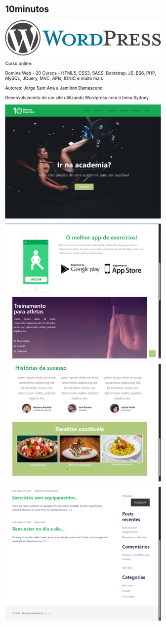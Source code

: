 # 10minutos

![Worpress](wp-includes/images/Wordpress.png)

Curso online:

Domine Web - 20 Cursos - HTML5, CSS3, SASS, Bootstrap, JS, ES6, PHP, MySQL, JQuery, MVC, APIs, IONIC e muito mais

Autores:
Jorge Sant Ana e Jamilton Damasceno

Desenvolvimento de um site utilizando Wordpress com o tema Sydney. 

![Cabeçalho](wp-includes/images/Site1.png)

![Cabeçalho](wp-includes/images/Site2.png)

![Cabeçalho](wp-includes/images/Site3.png)

![Cabeçalho](wp-includes/images/Site4.png)

 
